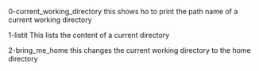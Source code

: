 0-current_working_directory 
this shows ho to print the path name of a current working directory

1-listit
This lists the content of a current directory

2-bring_me_home
this changes the current working directory to the home directory


